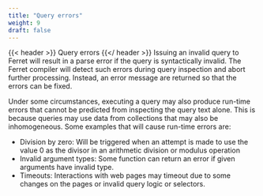 ```yaml
---
title: "Query errors"
weight: 9
draft: false
---
```


{{< header >}}
Query errors
{{</ header >}}
Issuing an invalid query to Ferret will result in a parse error if the query is syntactically invalid. The Ferret compiler will detect such errors during query inspection and abort further processing. Instead, an error message are returned so that the errors can be fixed.

Under some circumstances, executing a query may also produce run-time errors that cannot be predicted from inspecting the query text alone. This is because queries may use data from collections that may also be inhomogeneous. Some examples that will cause run-time errors are:

- Division by zero: Will be triggered when an attempt is made to use the value 0 as the divisor in an arithmetic division or modulus operation
- Invalid argument types: Some function can return an error if given arguments have invalid type.
- Timeouts: Interactions with web pages may timeout due to some changes on the pages or invalid query logic or selectors.